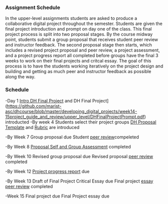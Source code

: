 ### Assignment Schedule

In the upper-level assignments students are asked to produce a collaborative digital project throughout the semester. Students are given the final project introduction and prompt on day one of the class. This final project process is split into two proposal stages. By the course midway point, students submit a group proposal that receives student peer review and instructor feedback. The second proposal stage then starts, which includes a revised project proposal and peer review, a project assessment, and a project progress report all completed before groups have the final 3 weeks to work on their final projects and critcal essay. The goal of this process is to have the students working iteratively on the project design and building and getting as much peer and instructor feedback as possible along the way.

### Schedule

-Day 1
[Intro DH Final Project](https://github.com/marist-asc/dhcourse/blob/master/developing_digital_projects/week14-15project_guide_and_review/upper_level/DH_finalproject_intro.pdf) and DH Final Project](https://github.com/marist-asc/dhcourse/blob/master/developing_digital_projects/week14-15project_guide_and_review/upper_level/DHFinalProjectPrompt.pdf) introducted
-By week 4 
Students select their project groups
[DH Proposal Template](https://github.com/marist-asc/dhcourse/blob/master/developing_digital_projects/week14-15project_guide_and_review/upper_level/DHProposalTemplate.pdf) and [Rubric](https://github.com/marist-asc/dhcourse/blob/master/developing_digital_projects/week14-15project_guide_and_review/upper_level/DH%20ProposalRubric.pdf) are introduced

-By Week 7
Group proposal due
Student [peer review](https://github.com/marist-asc/dhcourse/blob/master/developing_digital_projects/week14-15project_guide_and_review/upper_level/DHProjectPeerReview.pdf)compeleted

-By Week 8
[Proposal Self and Group Assessment](https://github.com/marist-asc/dhcourse/blob/master/developing_digital_projects/week14-15project_guide_and_review/upper_level/ProposalSelfGroupAssessment.pdf) completed

-By Week 10
Revised group proposal due
Revised proposal [peer review](https://github.com/marist-asc/dhcourse/blob/master/developing_digital_projects/week14-15project_guide_and_review/upper_level/RevisedDHProjectProposalPeerReview.pdf) completed

-By Week 12
[Project progress report](https://github.com/marist-asc/dhcourse/blob/master/developing_digital_projects/week14-15project_guide_and_review/upper_level/ProgressReportPrompt.pdf) due

-By Week 13
Draft of Final Project Critical Essay due
Final project [essay peer review](https://github.com/marist-asc/dhcourse/blob/master/developing_digital_projects/week14-15project_guide_and_review/upper_level/DHEssayPeerReview.pdf) completed

-Week 15
Final project due
Final Project essay due
